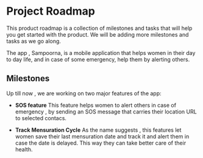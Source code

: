 # Project Roadmap

This product roadmap is a collection of milestones and tasks that will help you get started with the product. We will be adding more milestones and tasks as we go along.

The app , Sampoorna, is a mobile application that helps women in their day to day life, and in case of some emergency, help them by alerting others.

## Milestones

Up till now , we are working on two major features of the app:

- <b> SOS feature</b>
This feature helps women to alert others in case of emergency , by sending an SOS message that carries their location URL to selected contacs.

- <b>Track Mensuration Cycle</b> 
As the name suggests , this features let women save their last mensuration date and track it and alert them in case the date is delayed.
This way they can take better care of their health.

